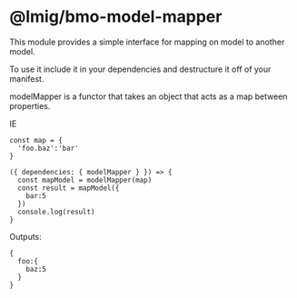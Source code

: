 # @lmig/bmo-model-mapper


This module provides a simple interface for mapping on model to another model.

To use it include it in your dependencies and destructure it off of your manifest.

modelMapper is a functor that takes an object that acts as a map between properties.

IE

```
const map = {
  'foo.baz':'bar'
}

```

```
({ dependencies: { modelMapper } }) => {
  const mapModel = modelMapper(map)
  const result = mapModel({
    bar:5
  })
  console.log(result)
}

```

Outputs:
```
{
  foo:{
    baz:5
  }
}
```
